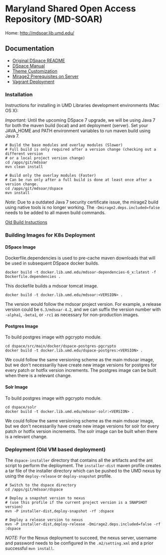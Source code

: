 # Maryland Shared Open Access Repository (MD-SOAR)

Home: http://mdsoar.lib.umd.edu/

## Documentation

* [Original DSpace README](README-DSPACE.md)
* [DSpace Manual](dspace/docs/pdf/DSpace-Manual.pdf)
* [Theme Customization](dspace/docs/ThemeCustomization.md)
* [Mirage2 Prerequisites on Server](dspace/docs/Mirage2PrerequisitesOnServer.md)
* [Vagrant Deployment](https://github.com/umd-lib/mdsoar-vagrant)

### Installation

Instructions for installing in UMD Libraries development environments (Mac OS X):

*Important:* Until the upcoming DSpace 7 upgrade, we will be using Java 7 for both the maven build (local) and ant deployment (server). Set your JAVA_HOME and PATH environment variables to run maven build using Java 7.

```
# Build the base modules and overlay modules (Slower)
# Full build is only required after a version change (checking out a different version
# or a local project version change)
cd /apps/git/mdsoar
mvn clean install

# Build only the overlay modules (Faster)
# Can be run only after a full build is done at least once after a version change.
cd /apps/git/mdsoar/dspace
mvn install
```

*Note:* Due to a outdated Java 7 security certificate issue, the mirage2 build using native tools is no longer working. The `-Dmirage2.deps.included=false` needs to be added to all maven build commands.

[Old Build Instuctions](dspace/docs/LocalBuildInstructions.md)

### Building Images for K8s Deployment

#### DSpace Image

Dockerfile.dependencies is used to pre-cache maven downloads that will be used in subsequent DSpace docker builds.

    docker build -t docker.lib.umd.edu/mdsoar-dependencies-6_x:latest -f Dockerfile.dependencies .


This dockefile builds a mdsoar tomcat image.

    docker build -t docker.lib.umd.edu/mdsoar:<VERSION> .

The version would follow the mdsoar project version. For example, a release version could be `6.3/mdsoar-4.2`, and we can suffix the version number with `-alpha1`, `-beta1`, or `-rc1` as necessary for non-production images.

#### Postgres Image
To build postgres image with pgcrypto module.

    cd dspace/src/main/docker/dspace-postgres-pgcrypto
    docker build -t docker.lib.umd.edu/dspace-postgres:<VERSION> .

We could follow the same versioning scheme as the main mdsoar image, but we don't necessariliy have create new image versions for postgres for every patch or hotfix version increments. The postgres image can be built when there is a relevant change.

#### Solr Image
To build postgres image with pgcrypto module.

    cd dspace/solr
    docker build -t docker.lib.umd.edu/mdsoar-solr:<VERSION> .

We could follow the same versioning scheme as the main mdsoar image, but we don't necessariliy have create new image versions for solr for every patch or hotfix version increments. The solr image can be built when there is a relevant change.

### Deployment (Old VM based deployment)

The `dspace-installer` directory that contains all the artifacts and the ant script to perform the deployment. The `installer-dist` maven profile creates a tar file of the installer directory which can be pushed to the UMD nexus by using the `deploy-release` or `deploy-snapshot` profile.

```
# Switch to the dspace directory
cd /apps/git/mdsoar/dspace

# Deploy a snapshot version to nexus
# (use this profile if the current project version is a SNAPSHOT version)
mvn -P installer-dist,deploy-snapshot -rf :dspace

# Deploy a release version to nexus
mvn -P installer-dist,deploy-release -Dmirage2.deps.included=false -rf :dspace
```

*NOTE:* For the Nexus deployment to succeed, the nexus server, username and password needs to be configured in the `.m2/setting.xml` and a prior successful `mvn install`.
